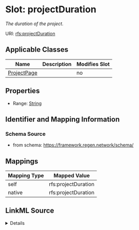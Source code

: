 

# Slot: projectDuration


_The duration of the project._





URI: [rfs:projectDuration](https://framework.regen.network/schema/projectDuration)



<!-- no inheritance hierarchy -->





## Applicable Classes

| Name | Description | Modifies Slot |
| --- | --- | --- |
| [ProjectPage](ProjectPage.md) |  |  no  |







## Properties

* Range: [String](String.md)





## Identifier and Mapping Information







### Schema Source


* from schema: https://framework.regen.network/schema/




## Mappings

| Mapping Type | Mapped Value |
| ---  | ---  |
| self | rfs:projectDuration |
| native | rfs:projectDuration |




## LinkML Source

<details>
```yaml
name: projectDuration
description: The duration of the project.
from_schema: https://framework.regen.network/schema/
rank: 1000
slot_uri: rfs:projectDuration
alias: projectDuration
domain_of:
- ProjectPage
range: string

```
</details>